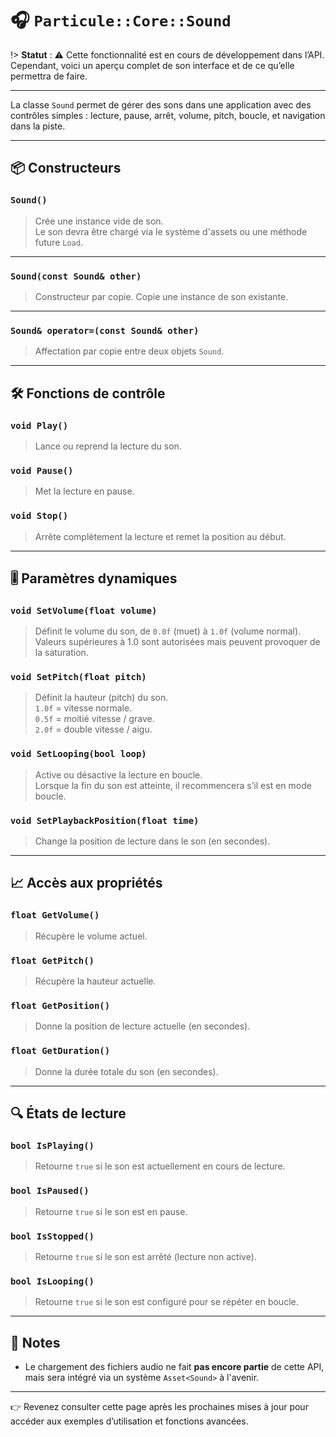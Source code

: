 # 🎧 `Particule::Core::Sound`

!> **Statut** : ⚠️ Cette fonctionnalité est en cours de développement dans l’API.  
 Cependant, voici un aperçu complet de son interface et de ce qu’elle permettra de faire.

---

La classe `Sound` permet de gérer des sons dans une application avec des contrôles simples : lecture, pause, arrêt, volume, pitch, boucle, et navigation dans la piste.

---

## 📦 Constructeurs

### `Sound()`
> Crée une instance vide de son.  
> Le son devra être chargé via le système d'assets ou une méthode future `Load`.

---

### `Sound(const Sound& other)`
> Constructeur par copie. Copie une instance de son existante.

---

### `Sound& operator=(const Sound& other)`
> Affectation par copie entre deux objets `Sound`.

---

## 🛠️ Fonctions de contrôle

### `void Play()`
> Lance ou reprend la lecture du son.

### `void Pause()`
> Met la lecture en pause.

### `void Stop()`
> Arrête complètement la lecture et remet la position au début.

---

## 🎚️ Paramètres dynamiques

### `void SetVolume(float volume)`
> Définit le volume du son, de `0.0f` (muet) à `1.0f` (volume normal).  
> Valeurs supérieures à 1.0 sont autorisées mais peuvent provoquer de la saturation.

### `void SetPitch(float pitch)`
> Définit la hauteur (pitch) du son.  
> `1.0f` = vitesse normale.  
> `0.5f` = moitié vitesse / grave.  
> `2.0f` = double vitesse / aigu.

### `void SetLooping(bool loop)`
> Active ou désactive la lecture en boucle.  
> Lorsque la fin du son est atteinte, il recommencera s’il est en mode boucle.

### `void SetPlaybackPosition(float time)`
> Change la position de lecture dans le son (en secondes).

---

## 📈 Accès aux propriétés

### `float GetVolume()`
> Récupère le volume actuel.

### `float GetPitch()`
> Récupère la hauteur actuelle.

### `float GetPosition()`
> Donne la position de lecture actuelle (en secondes).

### `float GetDuration()`
> Donne la durée totale du son (en secondes).

---

## 🔍 États de lecture

### `bool IsPlaying()`
> Retourne `true` si le son est actuellement en cours de lecture.

### `bool IsPaused()`
> Retourne `true` si le son est en pause.

### `bool IsStopped()`
> Retourne `true` si le son est arrêté (lecture non active).

### `bool IsLooping()`
> Retourne `true` si le son est configuré pour se répéter en boucle.

---

## 📌 Notes

- Le chargement des fichiers audio ne fait **pas encore partie** de cette API, mais sera intégré via un système `Asset<Sound>` à l'avenir.

---

👉 Revenez consulter cette page après les prochaines mises à jour pour accéder aux exemples d’utilisation et fonctions avancées.
